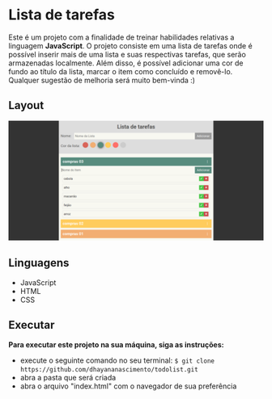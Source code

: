 # Lista de tarefas
Este é um projeto com a finalidade de treinar habilidades relativas a linguagem **JavaScript**. O projeto consiste em uma lista de tarefas onde é possível inserir mais de uma lista e suas respectivas tarefas, que serão armazenadas localmente. Além disso, é possível adicionar uma cor de fundo ao título da lista, marcar o item como concluído e removê-lo. Qualquer sugestão de melhoria será muito bem-vinda :)

## Layout
<img src="img.png" alt="imagem">

## Linguagens
* JavaScript
* HTML
* CSS

## Executar
**Para executar este projeto na sua máquina, siga as instruções:**
* execute o seguinte comando no seu terminal: 
```$ git clone https://github.com/dhayananascimento/todolist.git```
* abra a pasta que será  criada
* abra o arquivo "index.html" com o navegador de sua preferência
